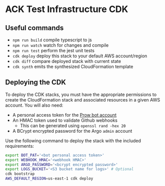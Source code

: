 # ACK Test Infrastructure CDK

## Useful commands

 * `npm run build`   compile typescript to js
 * `npm run watch`   watch for changes and compile
 * `npm run test`    perform the jest unit tests
 * `cdk deploy`      deploy this stack to your default AWS account/region
 * `cdk diff`        compare deployed stack with current state
 * `cdk synth`       emits the synthesized CloudFormation template

## Deploying the CDK
To deploy the CDK stacks, you must have the appropriate permissions to create
the CloudFormation stack and associated resources in a given AWS account. You 
will also need:
- A personal access token for the [Prow bot account](https://github.com/kubernetes/test-infra/blob/master/prow/getting_started_deploy.md#github-bot-account)
- An HMAC token used to validate Github webhooks
  - This can be generated using `openssl rand -hex 20`
- A BCrypt encrypted password for the Argo `admin` account

Use the following command to deploy the stack with the included requirements:
```bash
export BOT_PAT='<bot personal access token>'
export WEBHOOK_HMAC='<webhook HMAC>'
export ARGO_PASSWORD='<bcrypt encrypted password>'
export LOGS_BUCKET='<S3 bucket name for logs>' # Optional
cdk bootstrap
AWS_DEFAULT_REGION=us-east-1 cdk deploy
```